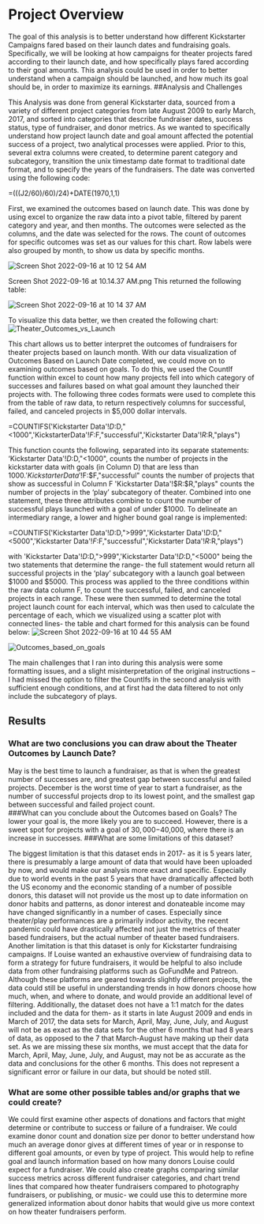 
# Project Overview
The goal of this analysis is to better understand how different Kickstarter Campaigns fared based on their launch dates and fundraising goals. Specifically, we will be looking at how campaigns for theater projects fared according to their launch date, and how specifically plays fared according to their goal amounts. This analysis could be used in order to better understand when a campaign should be launched, and how much its goal should be, in order to maximize its earnings. 
##Analysis and Challenges

This Analysis was done from general Kickstarter data, sourced from a variety of different project categories from late August 2009 to early March, 2017, and sorted into categories that describe fundraiser dates, success status, type of fundraiser, and donor metrics. As we wanted to specifically understand how project launch date and goal amount affected the potential success of a project, two analytical processes were applied. Prior to this, several extra columns were created, to determine parent category and subcategory, transition the unix timestamp date format to traditional date format, and to specify the years of the fundraisers. The date was converted using the following code:

=(((J2/60)/60)/24)+DATE(1970,1,1)


First, we examined the outcomes based on launch date. This was done by using excel to organize the raw data into a pivot table, filtered by parent category and year, and then months. The outcomes were selected as the columns, and the date was selected for the rows. The count of outcomes for specific outcomes was set as our values for this chart. Row labels were also grouped by month, to show us data by specific months. 

![Screen Shot 2022-09-16 at 10 12 54 AM](https://user-images.githubusercontent.com/112847821/190718486-b36530ff-7e83-461e-83b3-26f95384281b.png)

Screen Shot 2022-09-16 at 10.14.37 AM.png
This returned the following table:

![Screen Shot 2022-09-16 at 10 14 37 AM](https://user-images.githubusercontent.com/112847821/190718467-c6368725-060d-441d-9e15-78841ea550dc.png)

To visualize this data better, we then created the following chart:
![Theater_Outcomes_vs_Launch](https://user-images.githubusercontent.com/112847821/190718089-c24ede9e-9917-4fdf-a6de-eb1df9b1e55f.png)

This chart allows us to better interpret the outcomes of fundraisers for theater projects based on launch month. 
With our data visualization of Outcomes Based on Launch Date completed, we could move on to examining outcomes based on goals. To do this, we used the CountIf function within excel to count how many projects fell into which category of successes and failures based on what goal amount they launched their projects with. The following three codes formats were used to complete this from the table of raw data, to return respectively columns for successful, failed, and canceled projects in $5,000 dollar intervals. 

=COUNTIFS('Kickstarter Data'!$D:$D,"<1000",'KickstarterData'!$F:$F,"successful",'Kickstarter Data'!$R:$R,"plays")

This function counts the following, separated into its separate statements:
‘Kickstarter Data'!$D:$D,"<1000", counts the number of projects in the kickstarter data with goals (in Column D) that are less than $1000.
'KickstarterData'!$F:$F,"successful" counts the number of projects that show as successful in Column F
'Kickstarter Data'!$R:$R,"plays" counts the number of projects in the ‘play’ subcategory of theater. 
Combined into one statement, these three attributes combine to count the number of successful plays launched with a goal of under $1000. To delineate an intermediary range, a lower and higher bound goal range is implemented:

=COUNTIFS('Kickstarter Data'!$D:$D,">999",'Kickstarter Data'!$D:$D,"<5000",'Kickstarter Data'!$F:$F,"successful",'Kickstarter Data'!$R:$R,"plays")

with 'Kickstarter Data'!$D:$D,">999",'Kickstarter Data'!$D:$D,"<5000" being the two statements that determine the range- the full statement would return all successful projects in the ‘play’ subcategory with a launch goal between $1000 and $5000. 
This process was applied to the three conditions within the raw data column F, to count the successful, failed, and canceled projects in each range. These were then summed to determine the total project launch count for each interval, which was then used to calculate the percentage of each, which we visualized using a scatter plot with connected lines- the table and chart formed for this analysis can be found below:
![Screen Shot 2022-09-16 at 10 44 55 AM](https://user-images.githubusercontent.com/112847821/190718057-5b9d8fd3-56d0-4fdd-9dc4-19cc34a0dd9a.png)


![Outcomes_based_on_goals](https://user-images.githubusercontent.com/112847821/190717821-fe0ba6b0-5c4e-4cb7-b39f-bfe3932b4209.png)

The main challenges that I ran into during this analysis were some formatting issues, and a slight misinterpretation of the original instructions – I had missed the option to filter the CountIfs in the second analysis with sufficient enough conditions, and at first had the data filtered to not only include the subcategory of plays. 

## Results


### What are two conclusions you can draw about the Theater Outcomes by Launch Date?
May is the best time to launch a fundraiser, as that is when the greatest number of successes are, and greatest gap between successful and failed projects. December is the worst time of year to start a fundraiser, as the number of successful projects drop to its lowest point, and the smallest gap between successful and failed project count.  
###What can you conclude about the Outcomes based on Goals?
The lower your goal is, the more likely you are to succeed. However, there is a sweet spot for projects with a goal of $30,000-$40,000, where there is an increase in successes. 
###What are some limitations of this dataset?

The biggest limitation is that this dataset ends in 2017- as it is 5 years later, there is presumably a large amount of data that would have been uploaded by now, and would make our analysis more exact and specific. Especially due to world events in the past 5 years that have dramatically affected both the US economy and the economic standing of a number of possible donors, this dataset will not provide us the most up to date information on donor habits and patterns, as donor interest and donateable income may have changed significantly in a number of cases. Especially since theater/play performances are a primarily indoor activity, the recent pandemic could have drastically affected not just the metrics of theater based fundraisers, but the actual number of theater based fundraisers.
Another limitation is that this dataset is only for Kickstarter fundraising campaigns. If Louise wanted an exhaustive overview of fundraising data to form a strategy for future fundraisers, it would be helpful to also include data from other fundraising platforms such as GoFundMe and Patreon. Although these platforms are geared towards slightly different projects, the data could still be useful in understanding trends in how donors choose how much, when, and where to donate, and would provide an additional level of filtering. 
Additionally, the dataset does not have a 1:1 match for the dates included and the data for them- as it starts in late August 2009 and ends in March of 2017, the data sets for March, April, May, June, July, and August will not be as exact as the data sets for the other 6 months that had 8 years of data, as opposed to the 7 that March-August have making up their data set. As we are missing these six months, we must accept that the data for March, April, May, June, July, and August, may not be as accurate as the data and conclusions for the other 6 months. This does not represent a significant error or failure in our data, but should be noted still. 
### What are some other possible tables and/or graphs that we could create?



We could first examine other aspects of donations and factors that might
determine or contribute to success or failure of a fundraiser. We could examine donor count and donation size per donor to better understand how much an average donor gives at different times of year or in response to different goal amounts, or even by type of project. This would help to refine goal and launch information based on how many donors Louise could expect for a fundraiser. 
We could also create graphs comparing similar success metrics across different fundraiser categories, and chart trend lines that compared how theater fundraisers compared to photography fundraisers, or publishing, or music- we could use this to determine more generalized information about donor habits that would give us more context on how theater fundraisers perform. 





